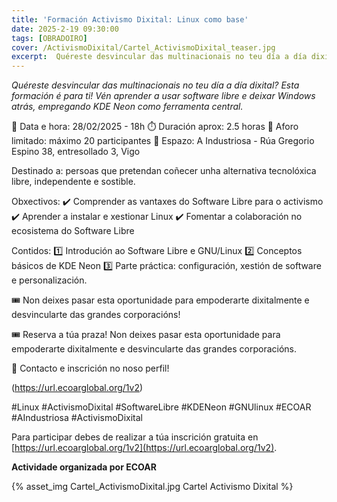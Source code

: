 ```yaml
---
title: 'Formación Activismo Dixital: Linux como base'
date: 2025-2-19 09:30:00
tags: [OBRADOIRO]
cover: /ActivismoDixital/Cartel_ActivismoDixital_teaser.jpg
excerpt:  Quéreste desvincular das multinacionais no teu día a día dixital? Esta formación é para ti! Vén aprender a usar software libre e deixar Windows atrás, empregando KDE Neon como ferramenta central .
---
```


<em>Quéreste desvincular das multinacionais no teu día a día dixital? Esta formación é para ti! Vén aprender a usar software libre e deixar Windows atrás, empregando KDE Neon como ferramenta central.</em>

📅 Data e hora: 28/02/2025 - 18h
⏱️ Duración aprox: 2.5 horas
👥 Aforo limitado: máximo 20 participantes
📍 Espazo: A Industriosa - Rúa Gregorio Espino 38, entresollado 3, Vigo

Destinado a: persoas que pretendan coñecer unha alternativa tecnolóxica libre, independente e sostible.

Obxectivos:
✔️ Comprender as vantaxes do Software Libre para o activismo
✔️ Aprender a instalar e xestionar Linux
✔️ Fomentar a colaboración no ecosistema do Software Libre

Contidos:
1️⃣ Introdución ao Software Libre e GNU/Linux
2️⃣ Conceptos básicos de KDE Neon
3️⃣ Parte práctica: configuración, xestión de software e personalización.

🎟 Non deixes pasar esta oportunidade para empoderarte dixitalmente e desvincularte das grandes corporacións!

🎟 Reserva a túa praza! Non deixes pasar esta oportunidade para empoderarte dixitalmente e desvincularte das grandes corporacións.

📧 Contacto e inscrición no noso perfil!

(https://url.ecoarglobal.org/1v2)

#Linux #ActivismoDixital #SoftwareLibre #KDENeon #GNUlinux #ECOAR #AIndustriosa #ActivismoDixital



Para participar debes de realizar a túa inscrición gratuita en [https://url.ecoarglobal.org/1v2](https://url.ecoarglobal.org/1v2).

<strong>Actividade organizada por ECOAR</strong>


{% asset_img Cartel_ActivismoDixital.jpg Cartel Activismo Dixital %}
